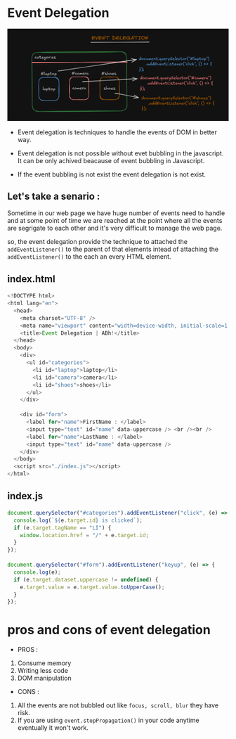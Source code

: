# Event Delegation

![Event Delegation](./Images/image.png)

- Event delegation is techniques to handle the events of DOM in better way.

- Event delegation is not possible without evet bubbling in the javascript. It can be only achived beacause of event bubbling in Javascript.

- If the event bubbling is not exist the event delegation is not exist.

## Let's take a senario :

Sometime in our web page we have huge number of events need to handle and at some point of time we are reached at the point where all the events are segrigate to each other and it's very difficult to manage the web page.

so, the event delegation provide the technique to attached the `addEventListener()` to the parent of that elements intead of attaching the `addEventListener()` to the each an every HTML element.

## index.html

```javascript
<!DOCTYPE html>
<html lang="en">
  <head>
    <meta charset="UTF-8" />
    <meta name="viewport" content="width=device-width, initial-scale=1.0" />
    <title>Event Delegation | ABh!</title>
  </head>
  <body>
    <div>
      <ul id="categories">
        <li id="laptop">laptop</li>
        <li id="camera">camera</li>
        <li id="shoes">shoes</li>
      </ul>
    </div>

    <div id="form">
      <label for="name">FirstName : </label>
      <input type="text" id="name" data-uppercase /> <br /><br />
      <label for="name">LastName : </label>
      <input type="text" id="name" data-uppercase />
    </div>
  </body>
  <script src="./index.js"></script>
</html>
```

## index.js

```javascript
document.querySelector("#categories").addEventListener("click", (e) => {
  console.log(`${e.target.id} is clicked`);
  if (e.target.tagName == "LI") {
    window.location.href = "/" + e.target.id;
  }
});

document.querySelector("#form").addEventListener("keyup", (e) => {
  console.log(e);
  if (e.target.dataset.uppercase != undefined) {
    e.target.value = e.target.value.toUpperCase();
  }
});
```

# pros and cons of event delegation

- PROS :

1. Consume memory
2. Writing less code
3. DOM manipulation

- CONS :

1. All the events are not bubbled out like `focus, scroll, blur` they have risk.
2. If you are using `event.stopPropagation()` in your code anytime eventually it won't work.
